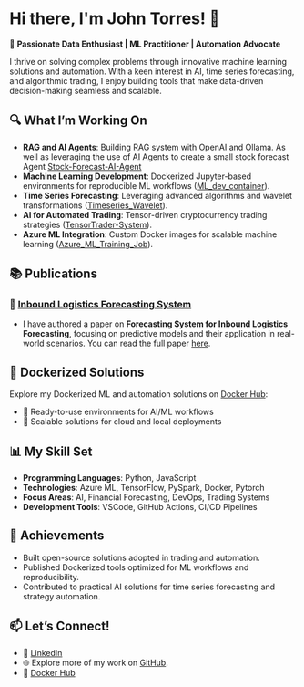 # Hi there, I'm John Torres! 👋  

🚀 **Passionate Data Enthusiast | ML Practitioner | Automation Advocate**  

I thrive on solving complex problems through innovative machine learning solutions and automation. With a keen interest in AI, time series forecasting, and algorithmic trading, I enjoy building tools that make data-driven decision-making seamless and scalable.

## 🔍 **What I’m Working On**  

- **RAG and AI Agents**: Building RAG system with OpenAI and Ollama. As well as leveraging the use of AI Agents to create a small stock forecast Agent [Stock-Forecast-AI-Agent](https://github.com/john2408/stock_forecast_ai_agent)
- **Machine Learning Development**: Dockerized Jupyter-based environments for reproducible ML workflows ([ML_dev_container](https://github.com/john2408/ML_dev_container)).  
- **Time Series Forecasting**: Leveraging advanced algorithms and wavelet transformations ([Timeseries_Wavelet](https://github.com/john2408/Timeseries_Wavelet)).  
- **AI for Automated Trading**: Tensor-driven cryptocurrency trading strategies ([TensorTrader-System](https://github.com/john2408/tensortrader-system)).  
- **Azure ML Integration**: Custom Docker images for scalable machine learning ([Azure_ML_Training_Job](https://github.com/john2408/Azure_ML_Training_Job)).
  
## 📚 **Publications**
### 🔹 [Inbound Logistics Forecasting System](https://www.mdpi.com/2673-4591/39/1/75)
- I have authored a paper on **Forecasting System for Inbound Logistics Forecasting**, focusing on predictive models and their application in real-world scenarios. You can read the full paper [here](https://www.mdpi.com/2673-4591/39/1/75).


## 🐳 **Dockerized Solutions**  

Explore my Dockerized ML and automation solutions on [Docker Hub](https://hub.docker.com/u/johntorrestensor):  
- 🔹 Ready-to-use environments for AI/ML workflows  
- 🔹 Scalable solutions for cloud and local deployments  

## 📊 **My Skill Set**  

- **Programming Languages**: Python, JavaScript  
- **Technologies**: Azure ML, TensorFlow, PySpark, Docker, Pytorch 
- **Focus Areas**: AI, Financial Forecasting, DevOps, Trading Systems  
- **Development Tools**: VSCode, GitHub Actions, CI/CD Pipelines  

## 🌟 **Achievements**  

- Built open-source solutions adopted in trading and automation.  
- Published Dockerized tools optimized for ML workflows and reproducibility.  
- Contributed to practical AI solutions for time series forecasting and strategy automation.  

## 📫 **Let’s Connect!**  

- 🔗 [LinkedIn](https://de.linkedin.com/in/john-torres-data-science)  
- 🌐 Explore more of my work on [GitHub](https://github.com/john2408).  
- 🐳 [Docker Hub](https://hub.docker.com/u/johntorrestensor)
